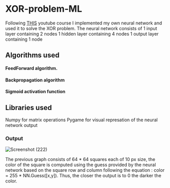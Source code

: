 # XOR-problem-ML
Following <a href="https://www.youtube.com/watch?v=XJ7HLz9VYz0&list=PLRqwX-V7Uu6Y7MdSCaIfsxc561QI0U0Tb" target="_blank">THIS</a> youtube course I implemented my own neural network and used it to solve the XOR problem.
The neural network consists of 
1 input layer containing 2 nodes
1 hidden layer containing 4 nodes
1 output layer containing 1 node


## Algorithms used
#### FeedForward algorithm.
#### Backpropagation algorithm
#### Sigmoid activation function

## Libraries used 
Numpy for matrix operations
Pygame for visual represation of the neural network output


### Output
![Screenshot (222)](https://user-images.githubusercontent.com/87566788/180405629-0258e8b8-7936-4230-9dea-1d820ded9862.png)


The previous graph consists of 64 * 64 squares each of 10 px size, the color of the square is computed using the guess provided by the neural network based on the square row and column following the equation : color = 255 * NN.Guess([x,y]). Thus, the closer the output is to 0 the darker the color.
